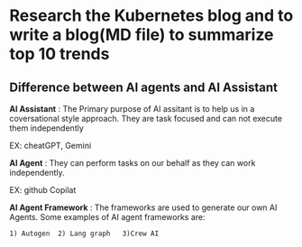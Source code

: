 # Research the Kubernetes blog and to write a blog(MD file) to summarize top 10 trends

## Difference between AI agents and AI Assistant

**AI Assistant** : The Primary purpose of AI assitant is to help us in a coversational style approach. They are task focused and can not execute them independently

EX: cheatGPT, Gemini

**AI Agent** : They can perform tasks on our behalf as they can work independently.

EX: github Copilat

**AI Agent Framework** : The frameworks are used to generate our own AI Agents. Some examples of AI agent frameworks are:

	1) Autogen	2) Lang graph	3)Crew AI




